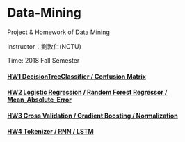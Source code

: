 # Data-Mining
Project & Homework of Data Mining 

Instructor：劉敦仁(NCTU)

Time: 2018 Fall Semester

#### [HW1 DecisionTreeClassifier / Confusion Matrix](https://github.com/laynotena/Data-Mining/tree/main/HW1)
#### [HW2 Logistic Regression / Random Forest Regressor / Mean_Absolute_Error](https://github.com/laynotena/Data-Mining/tree/main/HW2) 
#### [HW3 Cross Validation / Gradient Boosting / Normalization](https://github.com/laynotena/Data-Mining/tree/main/HW3)
#### [HW4 Tokenizer / RNN / LSTM](https://github.com/laynotena/Data-Mining/tree/main/HW4)

